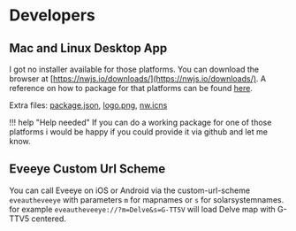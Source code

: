 # Developers

## Mac and Linux Desktop App
I got no installer available for those platforms. You can download the browser at [https://nwjs.io/downloads/](https://nwjs.io/downloads/). 
A reference on how to package for that platforms can be found [here](http://docs.nwjs.io/en/latest/For%20Users/Package%20and%20Distribute/#platform-specific-steps).

Extra files: [package.json](https://www.dropbox.com/s/83yjmh3ktzatuny/package.json?dl=0), [logo.png](https://www.dropbox.com/s/b9adylfp2x1fmw6/logo.png?dl=0), [nw.icns](https://www.dropbox.com/s/0u6pfn6qkm33u5t/nw.icns?dl=0)

!!! help "Help needed"
    If you can do a working package for one of those platforms i would be happy if you could provide it via github and let me know.
    
## Eveeye Custom Url Scheme
You can call Eveeye on iOS or Android via the custom-url-scheme `eveautheveeye` with parameters `m` for mapnames or `s` for solarsystemnames.
for example `eveautheveeye://?m=Delve&s=G-TT5V` will load Delve map with G-TTV5 centered.
<!--stackedit_data:
eyJoaXN0b3J5IjpbMTY0MzgzNzMzMV19
-->